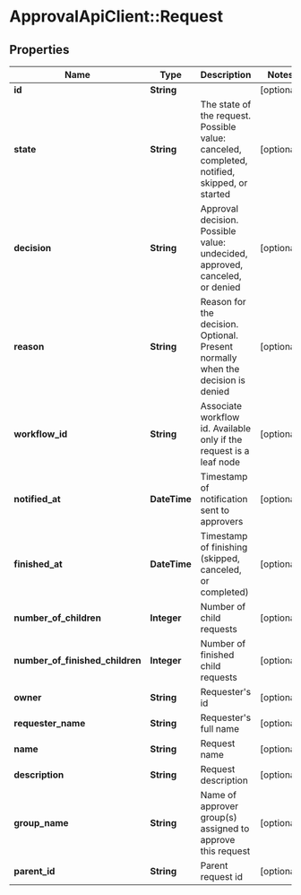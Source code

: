 # ApprovalApiClient::Request

## Properties
Name | Type | Description | Notes
------------ | ------------- | ------------- | -------------
**id** | **String** |  | [optional] 
**state** | **String** | The state of the request. Possible value: canceled, completed, notified, skipped, or started | [optional] 
**decision** | **String** | Approval decision. Possible value: undecided, approved, canceled, or denied | [optional] 
**reason** | **String** | Reason for the decision. Optional. Present normally when the decision is denied | [optional] 
**workflow_id** | **String** | Associate workflow id. Available only if the request is a leaf node | [optional] 
**notified_at** | **DateTime** | Timestamp of notification sent to approvers | [optional] 
**finished_at** | **DateTime** | Timestamp of finishing (skipped, canceled, or completed) | [optional] 
**number_of_children** | **Integer** | Number of child requests | [optional] 
**number_of_finished_children** | **Integer** | Number of finished child requests | [optional] 
**owner** | **String** | Requester&#39;s id | [optional] 
**requester_name** | **String** | Requester&#39;s full name | [optional] 
**name** | **String** | Request name | [optional] 
**description** | **String** | Request description | [optional] 
**group_name** | **String** | Name of approver group(s) assigned to approve this request | [optional] 
**parent_id** | **String** | Parent request id | [optional] 


